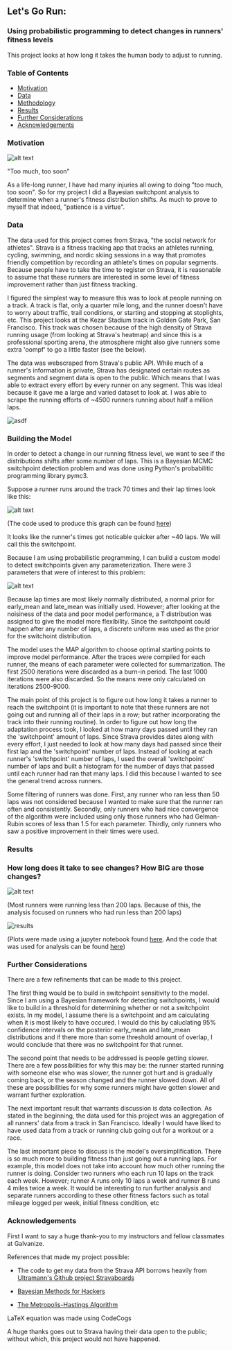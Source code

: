 
## Let's Go Run:
### Using probabilistic programming to detect changes in runners' fitness levels

This project looks at how long it takes the human body to adjust to running. 

### Table of Contents
* [Motivation](#motivation)
* [Data](#data)
* [Methodology](#building-the-model)
* [Results](#results)
* [Further Considerations](#further-considerations)
* [Acknowledgements](#acknowledgements)

### Motivation

![alt text](https://github.com/amc5dg/Run-Faster/blob/master/images/out%2Bof%2Bshape%2Bfunny.jpeg "Picture of Minion going to gym")

"Too much, too soon"

As a life-long runner, I have had many injuries all owing to doing "too much, too soon". So for my project I did a Bayesian switchpont analysis to determine when a runner's fitness distribution shifts. As much to prove to myself that indeed, "patience is a virtue". 

### Data
The data used for this project comes from Strava, "the social network for athletes". Strava is a fitness tracking app that tracks an athletes running, cycling, swimming, and nordic skiing sessions in a way that promotes friendly competition by recording an athlete's times on popular segments. Because people have to take the time to register on Strava, it is reasonable to assume that these runners are interested in some level of fitness improvement rather than just fitness tracking. 

I figured the simplest way to measure this was to look at people running on a track. A track is flat, only a quarter mile long, and the runner doesn't have to worry about traffic, trail conditions, or starting and stopping at stoplights, etc.
This project looks at the Kezar Stadium track in Golden Gate Park, San Francisco. This track was chosen because of the high density of Strava running usage (from looking at Strava's heatmap) and since this is a professional sporting arena, the atmosphere might also give runners some extra 'oompf' to go a little faster (see the below).

The data was webscraped from Strava's public API. While much of a runner's information is private, Strava has designated certain routes as segments and segment data is open to the public. Which means that I was able to extract every effort by every runner on any segment. This was ideal because it gave me a large and varied dataset to look at.
I was able to scrape the running efforts of ~4500 runners running about half a million laps. 

![asdf](https://github.com/amc5dg/Run-Faster/blob/master/images/kezarstadium-small.jpg "Kezar Stadium Track")

### Building the Model     

In order to detect a change in our running fitness level, we want to see if the distributions shifts after some number of laps. This is a Bayesian MCMC switchpoint detection problem and was done using Python's probabilitic programming library pymc3.

Suppose a runner runs around the track 70 times and their lap times look like this:

![alt text](https://github.com/amc5dg/Run-Faster/blob/master/images/data_sim.png "sample data")

(The code used to produce this graph can be found [here](https://github.com/amc5dg/Run-Faster/blob/master/src/runner_test.py))


It looks like the runner's times got noticable quicker after ~40 laps. We will call this the switchpoint.

Because I am using probabilistic programming, I can build a custom model to detect switchpoints given any parameterization. There were 3 parameters that were of interest to this problem:

![alt text](https://github.com/amc5dg/Run-Faster/blob/master/images/CodeCogsEqn%20(2).gif "equation 1")


Because lap times are most likely normally distributed, a normal prior for early_mean and late_mean was initially used. However; after looking at the noisiness of the data and poor model performance, a T distribution was assigned to give the model more flexibility. Since the switchpoint could happen after any number of laps, a discrete uniform was used as the prior for the switchoint distribution. 

The model uses the MAP algorithm to choose optimal starting points to improve model performance. After the traces were compiled for each runner, the means of each parameter were collected for summarization. The first 2500 iterations were discarded as a burn-in period. The last 1000 iterations were also discarded. So the means were only calculated on iterations 2500-9000.  

The main point of this project is to figure out how long it takes a runner to reach the switchpoint (it is important to note that these runners are not going out and running all of their laps in a row; but rather incorporating the track into their running routine). In order to figure out how long the adaptation process took, I looked at how many days passed until they ran the 'switchpoint' amount of laps. Since Strava provides dates along with every effort, I just needed to look at how many days had passed since their first lap and the 'switchpoint' number of laps. Instead of looking at each runner's 'switchpoint' number of laps, I used the overall 'switchpoint' number of laps and built a histogram for the number of days that passed until each runner had ran that many laps. I did this because I wanted to see the general trend across runners.  

Some filtering of runners was done. First, any runner who ran less than 50 laps was not considered because I wanted to make sure that the runner ran often and consistently. Secondly, only runners who had nice convergence of the algorithm were included using only those runners who had Gelman-Rubin scores of less than 1.5 for each parameter. Thirdly, only runners who saw a positive improvement in their times were used.  


### Results

### How long does it take to see changes? How BIG are those changes?

![alt text](https://github.com/amc5dg/Run-Faster/blob/master/images/switchpoints.png "Switchpoints")

(Most runners were running less than 200 laps. Because of this, the analysis focused on runners who had run less than 200 laps)

![](https://github.com/amc5dg/Run-Faster/blob/master/images/duration_improvement.png "results")

(Plots were made using a jupyter notebook found [here](https://github.com/amc5dg/Run-Faster/blob/master/src/plotting.ipynb). And the code that was used for analysis can be found [here](https://github.com/amc5dg/Run-Faster/blob/master/src/building_model.py))

### Further Considerations

There are a few refinements that can be made to this project.  

The first thing would be to build in switchpoint sensitivity to the model. Since I am using a Bayesian framework for detecting switchpoints, I would like to build in a threshold for determining whether or not a switchpoint exists. In my model, I assume there is a switchpoint and am calculating when it is most likely to have occured. I would do this by caluclating 95% confidence intervals on the posterior early_mean and late_mean distributions and if there more than some threshold amount of overlap, I would conclude that there was no switchpoint for that runner. 

The second point that needs to be addressed is people getting slower. There are a few possibilities for why this may be: the runner started running with someone else who was slower, the runner got hurt and is gradually coming back, or the season changed and the runner slowed down. All of these are possibilities for why some runners might have gotten slower and warrant further exploration.

The next important result that warrants discussion is data collection. As stated in the beginning, the data used for this project was an aggregation of all runners' data from a track in San Francisco. Ideally I would have liked to have used data from a track or running club going out for a workout or a race.

The last important piece to discuss is the model's oversimplification. There is so much more to building fitness than just going out a running laps. For example, this model does not take into account how much other running the runner is doing. Consider two runners who each run 10 laps on the track each week. However; runner A runs only 10 laps a week and runner B runs 4 miles twice a week. It would be interesting to run further analysis and separate runners according to these other fitness factors such as total mileage logged per week, initial fitness condition, etc 


### Acknowledgements

First I want to say a huge thank-you to my instructors and fellow classmates at Galvanize.

References that made my project possible:

* The code to get my data from the Strava API borrows heavily from [Ultramann's Github project Stravaboards](https://github.com/Ultramann/Stravaboards/blob/master/data_collection/segments_to_db.py)

* [Bayesian Methods for Hackers](https://github.com/CamDavidsonPilon/Probabilistic-Programming-and-Bayesian-Methods-for-Hackers)

* [The Metropolis-Hastings Algorithm](https://arxiv.org/pdf/1504.01896.pdf)

LaTeX equation was made using CodeCogs

A huge thanks goes out to Strava having their data open to the public; without which, this project would not have happened.





